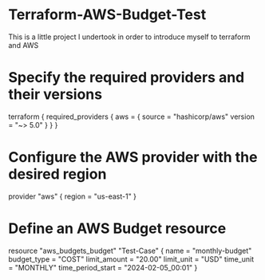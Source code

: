 # Terraform-AWS-Budget-Test
This is a little project I undertook in order to introduce myself to terraform  and AWS


# Specify the required providers and their versions
terraform {
  required_providers {
    aws = {
      source  = "hashicorp/aws"
      version = "~> 5.0"
    }
  }
}

# Configure the AWS provider with the desired region
provider "aws" {
  region = "us-east-1"
}

# Define an AWS Budget resource
resource "aws_budgets_budget" "Test-Case" {
  name              = "monthly-budget"
  budget_type       = "COST"
  limit_amount      = "20.00"
  limit_unit        = "USD"
  time_unit         = "MONTHLY"
  time_period_start = "2024-02-05_00:01"
}
